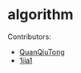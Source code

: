 # algorithm

Contributors:

- [QuanQiuTong](https://github.com/QuanQiuTong/algorithm)
- [1jia1](https://github.com/1jia1-oneplusone)
